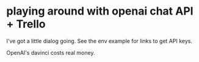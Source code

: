 # playing around with openai chat API + Trello

I've got a little dialog going.  See the env example for links to get API keys.

OpenAI's davinci costs real money.  